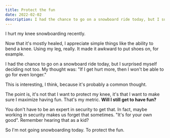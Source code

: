 ```yaml
---
title: Protect the fun
date: 2022-02-02
description: I had the chance to go on a snowboard ride today, but I surprised myself deciding not too.
---
```


I hurt my knee snowboarding recently.

Now that it's mostly healed, I appreciate simple things like the ability to bend a knee. Using my leg, really. It made it awkward to put shoes on, for example.

I had the chance to go on a snowboard ride today, but I surprised myself deciding not too.
My thought was: "If I get hurt more, then I won't be able to go for even longer."

This is interesting, I think, because it's probably a common thought.

The point is, it's not that I want to protect my knee, it's that I want to make sure I maximize having fun. That's my metric. **Will I still get to have fun?**

You don't have to be an expert in security to get that. In fact, maybe working in security makes us forget that sometimes. "It's for your own good". Remember hearing that as a kid?

So I'm not going snowboarding today. To protect the fun.
